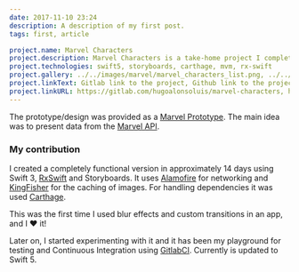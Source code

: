 ```yaml
---
date: 2017-11-10 23:24
description: A description of my first post.
tags: first, article

project.name: Marvel Characters
project.description: Marvel Characters is a take-home project I completed as part of the interview process for an iOS Developer role in Portugal.
project.technologies: swift5, storyboards, carthage, mvm, rx-swift
project.gallery: ../../images/marvel/marvel_characters_list.png, ../../images/marvel/marvel_characters_detail.png, ../../images/marvel/marvel-characters-transitions-video.gif
project.linkText: Gitlab link to the project, Github link to the project
project.linkURL: https://gitlab.com/hugoalonsoluis/marvel-characters, https://github.com/halonsoluis/marvel-characters
---
```


The prototype/design was provided as a [Marvel Prototype](https://marvelapp.com/279b309/screen/10499832). The main idea was to present data from the [Marvel API](https://developer.marvel.com/).


### My contribution

I created a completely functional version in approximately 14 days using Swift 3, [RxSwift](https://github.com/ReactiveX/RxSwift) and Storyboards. It uses [Alamofire](https://github.com/Alamofire/Alamofire) for networking and [KingFisher](https://github.com/onevcat/Kingfisher) for the caching of images. For handling dependencies it was used [Carthage](https://github.com/Carthage/Carthage).

This was the first time I used blur effects and custom transitions in an app, and I ❤️ it!

Later on, I started experimenting with it and it has been my playground for testing and Continuous Integration using [GitlabCI](https://about.gitlab.com/product/continuous-integration/). Currently is updated to Swift 5.
